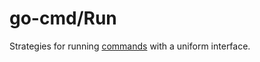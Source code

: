 # go-cmd/Run

Strategies for running [commands](https://github.com/go-cmd/cmd) with a uniform interface.
